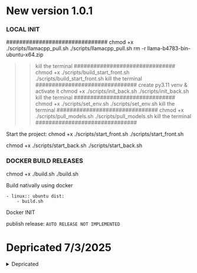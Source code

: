 # New version 1.0.1
### LOCAL INIT 

###############################
chmod +x ./scripts/llamacpp_pull.sh
./scripts/llamacpp_pull.sh
rm -r llama-b4783-bin-ubuntu-x64.zip
>> kill the terminal 
###############################
chmod +x ./scripts/build_start_front.sh
./scripts/build_start_front.sh
>> kill the terminal 
###############################
>> create py3.11 venv & activate it
chmod +x ./scripts/init_back.sh
./scripts/init_back.sh
>> kill the terminal 
###############################
chmod +x ./scripts/set_env.sh
./scripts/set_env.sh
>> kill the terminal 
###############################
chmod +x ./scripts/pull_models.sh
./scripts/pull_models.sh
>> kill the terminal 
###############################

Start the project: 
chmod +x ./scripts/start_front.sh
./scripts/start_front.sh

chmod +x ./scripts/start_back.sh
./scripts/start_back.sh


### DOCKER BUILD RELEASES 
chmod +x ./build.sh
./build.sh



Build nativally using docker 

    - linux:: ubuntu dist: 
        - build.sh
        
Docker INIT 

publish release: ```AUTO RELEASE NOT IMPLEMENTED ```

# Depricated 7/3/2025
<details>
<summary>Depricated</summary>
project name has been changed to Hermes instead of doc-miner 
NOTE: Hermes is not the final agreed name for the project 

# scibds-python-doc-miner
![GitHub repo size]()
![GitHub last commit](?color=red)


Doc miner is an flexible, user-friendly self-hosted LLM project maintained by NY ds team under supervision of Angel Rojo, and dev (amenallah salem & Gilberto Garcia) built on top of open source offline projects (llama.cpp, openweb-ui, GGML, ...). Due to restriction reasons we do not support any LLM runners like VLLM, Ollama, but provide OpenAI-compatible APIs, and support any approved solution from santander bank.
Above we are providing in depth documentation for the project. 

NOTE: A full complete setup will require assistance from the dev team 
## Setup

### Project installation from source  

``` chmod +x scripts/on_start.sh && ./scripts/on_start.sh ```

<details>
<summary>Installing and verifying dependencies</summary>

```bash
# This is a python script to install and verify dependencies
python :/_scripts/_llama.cpp_server_setup.py

```
</details>

### Installation pip

1. **Support is only for Python>=3.11** 
   with ```pip install doc-miner ``` The app should run on http://localhost:8080

2. **Running server through OWUI**:
After installation, you can start the chat ui using: ```doc-miner run ```

### Models registery (aproval needed :: @inProgress)
The list is not final and can be changed in the future, 
Here are some example models that can be downloaded:

<details>
<summary>Models</summary>


| Model              | Parameters | Size  | Download                       |
| ------------------ | ---------- | ----- | ------------------------------ |
| Llama 3.2          | 3B         | 2.0GB | `./pull_model.sh  llama3.2`          |
| Llama 3.2          | 1B         | 1.3GB | `./pull_model.sh  llama3.2:1b`       |
| Llama 3.1          | 8B         | 4.7GB | `./pull_model.sh  llama3.1`          |
| Llama 3.1          | 70B        | 40GB  | `./pull_model.sh  llama3.1:70b`      |
| Llama 3.1          | 405B       | 231GB | `./pull_model.sh  llama3.1:405b`     |
| Phi 3 Mini         | 3.8B       | 2.3GB | `./pull_model.sh  phi3`              |
| Phi 3 Medium       | 14B        | 7.9GB | `./pull_model.sh  phi3:medium`       |
| Gemma 2            | 2B         | 1.6GB | `./pull_model.sh  gemma2:2b`         |
| Gemma 2            | 9B         | 5.5GB | `./pull_model.sh  gemma2`            |
| Gemma 2            | 27B        | 16GB  | `./pull_model.sh  gemma2:27b`        |
| Mistral            | 7B         | 4.1GB | `./pull_model.sh  mistral`           |
| Moondream 2        | 1.4B       | 829MB | `./pull_model.sh  moondream`         |
| Neural Chat        | 7B         | 4.1GB | `./pull_model.sh  neural-chat`       |
| Starling           | 7B         | 4.1GB | `./pull_model.sh  starling-lm`       |
| Code Llama         | 7B         | 3.8GB | `./pull_model.sh  codellama`         |
| Llama 2 Uncensored | 7B         | 3.8GB | `./pull_model.sh  llama2-uncensored` |
| LLaVA              | 7B         | 4.5GB | `./pull_model.sh  llava`             |
| Solar              | 10.7B      | 6.1GB | `./pull_model.sh  solar`             |

</details>




> [!NOTE]
> You should have at least 8 GB of RAM available to run the 7B models, 16 GB to run the 13B models, and 32 GB to run the 33B models.

> [!NOTE]  
> We have created some dockerfiles to support running the project on a dockerized env but we do not have approval for using docker

> [!NOTE]  
> The Default Configuration is set on ```docs```

> [!NOTE] 
> A set of tutorials for quickstart has been created [here](_Notebooks) 

### Additional 
- Errors and integration problems can be discussed [here](docs/troubleshooting.md) 

- A tutorial on the [classic chatbot](_ui/backend/_additional/README.md) 

- Agentic chat with Databases and csv files can be found [here](staging/RUN.md) 

### Release build


### Other Install tips

```python -m venv venv_llm_v4 && source venv_llm_v4/bin/activate```

For running in linux, check your ```nvcc --version ```


and ```nvidia-smi``` --> CUDA Version: 12.4

the following cmds for win machines use ```set ``` && ```set LLAMA_CPP_LIB= C:/ProgramData/anaconda3/lib/site-packages/llama_cpp/lib/llama.dll```

### Hardware support

- <details open>
    <summary>Base dependencies </summary>

    ```bash
    pip install -r ./requirements-serve-cpu.txt  -i http://nexus.alm.europe.cloudcenter.corp/repository/pypi-public/simple --trusted-host nexus.alm.europe.cloudcenter.corp/python
    # 
    ```

    </details>
- <details open>
    <summary>CPU support </summary>

    ```bash
    pip install -r ./requirements-serve-gpu.txt  -i http://nexus.alm.europe.cloudcenter.corp/repository/pypi-public/simple --trusted-host nexus.alm.europe.cloudcenter.corp/python

    # 
    ```

    </details>
- <details open>
    <summary>GPU support </summary>

    ```bash
    pip install -r ./requirements-base.txt  -i http://nexus.alm.europe.cloudcenter.corp/repository/pypi-public/simple --trusted-host nexus.alm.europe.cloudcenter.corp/python

    # 
    ```

    </details>


If anything went wrong due to proxy config or anyother issue please run the following installations manually through pip/conda/nexus direct install... 


```bash  

$ pip install chroma-hnswlib / ON_WIN64 ISSUE conda install -c conda-forge chroma-hnswlib -v
$ pip install -r ./requirements-base.txt
$ pip install -r ./requirements-serve-cpu.txt / pip install -r ./requirements-serve-gpu.txt / 

> **ON_WIN64 ISSUE** 
$ conda install -r ./requirements-serve-cpu.txt -v / $ conda install -r ./requirements-serve-gpu.txt -v
$ pip install --upgrade cmake pip scikit-build 

> **ON_WIN64 ISSUE** 
$ conda install conda-forge::scikit-build -v
```
Buinding installations and tests

```bash
export FORCE_CMAKE=1 
export GGML_CUDA=1  
export CUDA_HOME=/usr/bin/nvcc
export CMAKE_ARGS="-DLLAMA_CUDA=on"

GGML_CUDA=1 FORCE_CMAKE=1 CUDA_HOME=/usr/bin/nvcc CMAKE_ARGS=-DLLAMA_CUDA=on pip install --force-reinstall llama-cpp-python==0.3.1 --no-cache-dir --extra-index-url https://abetlen.github.io/llama-cpp-python/whl/124

export LLAMA_CPP_LIB=./venv_llm_v4/lib/python3.10/site-packages/llama_cpp/lib/libllama.so


# test: 
export FORCE_CMAKE=1 
export GGML_CUDA=1  
export CUDA_HOME=/usr/bin/nvcc
export LLAMA_CPP_LIB=./venv_llm_v4/lib/python3.10/site-packages/llama_cpp/lib/libllama.so

python -c 'from llama_cpp import Llama; Llama(model_path="./DeepSeek-R1-Distill-Llama-8B-Q8_0.gguf", n_gpu_layers=128, n_threads=6, n_ctx=3584, n_batch=521, verbose=True)'

```



To run on CPU only: ```pip install -r requirements-dev.txt``` , To run on GPU ```pip install -r requirements.txt ```

```pip install -e .```

### Builds
builds are to be donne in ```./builds```.  

- <details open>
    <summary>llama.cpp </summary>
    llama.cpp builds and modifications on the original o.source are managed by the DS.ny team and provided on the releaseds section in github 
    https://github.com/santander-group-scib-gln/cib-scibds-scbdpydocminer/releases
    <details>
    <summary>builds tags:  </summary>

    WIN: llama-bXXXX-bin-win-avx-x64, 

    LINUX: llama-bXXXX-bin-ubuntu-x64
    </details>

    Release commands 

    ```bash
    # cmds : win & linux: For future modifications check https://github.com/ggml-org/llama.cpp/tree/master/.github/workflows
    

    make clean && LLAMA_CUBLAS=1 make -j 
    export CUDA_DOCKER_ARCH=compute_75 
    make clean && GGML_CUDA=1 make -j
    ```
    Test llama.cpp release : 

    ```bash 
    cd ./builds/llama.cpp/ 
    ```
    ```bash 
    # server
    llama-server -m ../../_models/weights/gguf/qwen2-0_5b-instruct-q8_0.gguf --port 8080
    # llama-cli/ completion -prompt
    llama-cli -m ../../_models/weights/gguf/qwen2-0_5b-instruct-q8_0.gguf -p "hello " -n -1
    #llama-cli -conversation
    llama-cli -m ../../_models/weights/gguf/qwen2-0_5b-instruct-q8_0.gguf -p "hello " -n -1 -cnv
    ```
    ```bash 
    # production setup
    # offical doc for llama.cpp provider https://github.com/ggerganov/llama.cpp/blob/master/examples/server/README.md 
    #
    ./llama-server -m models/Llama-3.2-1B-Instruct-Q2_K.gguf --gpu-layers -1 --port 10000
    ./llama-server -m models/DeepSeek-R1-Distill-Llama-8B-Q8_0.gguf --gpu-layers -1 --port 10001


    ```
    </details>





- <details>
    <summary>_ui frontend </summary>


    documentation for integrating llama.cpp model into the ui 
    https://docs.openwebui.com/tutorials/integrations/deepseekr1-dynamic

    playground using python Pypi
    ```bash 
    pip install open-webui
    open-webui serve
    ```
    ```bash 
    # Additional topics and UI from source
    git clone https://github.com/open-webui/open-webui.git
    https://docs.openwebui.com/getting-started/advanced-topics/development/
    ```
    ```cd open-webui/```

    ```code .``` 
    ```bash 
        installation version

        {"node":">=18.13.0 <=22.x.x","npm":">=6.0.0"}
    ```

    Node version 

    ```https://stackoverflow.com/questions/76318653/how-can-i-install-node-js-version-18-on-ubuntu-22-04```


    the stable version that worked for me is 

    nvm install 22.13.1
    nvm use 22

    ```npm --version ```
    10.9.2

    ```node -v```
    v22.13.1


    ```Rmarq: stable hash e9d6ada25cd6ce84be067ba794af4c9d7116edc7```

    > Build react app 
    cp -RPp .env.example .env
    npm i
    npm run build

    if faced the following error -- do the following 


    ```bash 
    The error you're encountering (ENOSPC: System limit for number of file watchers reached) is a common issue on Linux, particularly when working with file watchers in development environments like Vite. It occurs because the number of files being watched exceeds the system's limit for file watchers.

    To resolve it, you can increase the file watcher limit:

        Check the current limit: You can check the current limit with this command:

    cat /proc/sys/fs/inotify/max_user_watches

    Increase the limit: To temporarily increase the limit, run:

    sudo sysctl fs.inotify.max_user_watches=524288

    Make the change permanent: To ensure the change persists after a reboot, add the following line to your /etc/sysctl.conf file:

    fs.inotify.max_user_watches=524288

    Then apply the changes with:

    sudo sysctl -p

    ```
    > Serving Frontend with the Backend

    ```

    source open-webui/backend/venv/bin/activate
    cd ./backend
    pip install -r requirements.txt -U
    bash start.sh

    ```
    > locate open-webui main installation dir 
    ```
    1- settings 
    2- admin settings 
    3- connection 
    4- openai connection http://127.0.0.1:10000/v1 API key None 
    ```


    > set up models
    
    for documents the default is: sentence-transformers/all-MiniLM-L6-v2
    > stable run and tests 
    ```bash 
    cd ./llama-b4604-bin-ubuntu-x64/build/bin
    ./llama-server -m models/DeepSeek-R1-Distill-Llama-8B-Q8_0.gguf --gpu-layers -1 --port 10001
    ./llama-server -m models/Llama-3.2-1B-Instruct-Q2_K.gguf --gpu-layers -1 --port 10000
    cd ../../..
    npm run dev
    cd backend
    source venv/bin/activate
    bash start.sh
    cd .. 
    ```
    
    >updates are followed by 

    ```bash 
    git pull origin branch 
    git commit -am " "
    git push -u origin_amen develop
    ```

    >prevent discussing new version : https://github.com/open-webui/open-webui/discussions/5759


    > Windows setup: 
    ```bash 
    conda activate llm_v3
    cd ./release/llama-b4663-bin-win-avx-x64

    ./llama-server -m ../../_models/weights/gguf/qwen2-0_5b-instruct-q8_0.gguf --gpu-layers -1 --port 10000
    ./llama-server -m ../../_models/weights/gguf/llama3.2-1b.gguf --gpu-layers -1 --port 10000
    ```

    >new terminal 

    ```bash 
    cd ../..
    cd _ui
    npm i 
    npm run build
    ```


    </details >

















### original_fk 

### Test llama.cpp builds (TO REVIEW)

custom built-in chat with doc files built on top of -llama.cpp && langchain 

```bash
python ./__main__.py --model_path ./_models/weights/llama3.2-1b.gguf --doc_dir ./tests/test_generation.txt --emb_model_path ./_models/weights/hf_c_emb_path/mxbai-embed-large-v1-f16.gguf  --use_gpu

```



### Configure api (dev in progress:: Not stable)

```python manage.py makemigrations ```

```python manage.py migrate ```

```python manage.py createsuperuser ```


```yaml 
Username: admin
Email address: amenallah.salem@servexternos.gruposantander.com
Password: adminadmin

```


Get or create base models

```python manage.py set_base_models```

Get or create base models admin_users

```python manage.py add_admin_users```


For users apis please refer to [Users](users/api_users.md)




### Stable functionalities 
- Chat built on top of ```Streamlit``` interface with your pdf documents using advanced RAG Architecture
- List of supported Models ```Llama3.x```, ```Mistral.x```. 
- Fast and efficient retrieval using vector databases
- APIs for interaction with Llm models 
- CLI/Library based functionalities for training, testing and information extraction jobs from PDFs 



### Run chat interface (pretrained-models chat, docs, csv, predefined jobs)
```streamlit run --server.port 8501 mutli_models_chatbot.py```

### Install cli 

to install the command line interface ```cd ./_cli ```

RUN either : ```pip install -e . ```or make the ```install.sh ``` excutable and run it. 



For GPU inference 

```miner-serve-llm --model_path "mistral" --use_gpu ```

```miner-serve-llm --model_path "mistral" ```

For interactive debug use 

```python ./src/__main__.py --model_path "mistral" --use_gpu ```

### Install doc_miner library  
```cd scibds_doc_miner_library``` & ```pip install -e . ```


## Finetune on custom dataset 

see the finetuning Notebook on _Notebooks file.  ```_Notebooks/finetune.ipynb ```

## Contribution

use theis debuggers config to get started,
 
```json
{
    "version": "0.2.0",
    "configurations": [
        {
            "name": "Python:Streamlit",
            "type": "debugpy",
            "request": "launch",
            "module": "streamlit",
            "args": [
                "run",
                "${file}",
                "--server.port",
                "2000"
            ]
        }
    ]
}
```

use set pj_debug=True to see the full debug msgs in the chat 


## demo cmommands 
run native cpp chat 

./_models/weights/releases/llama-b4067-bin-win-avx-x64/llama-server.exe -m _models/weights/gguf/llama3.1-8b.gguf --port 8080

old v 

./_models/weights/releases/llama-b3985-bin-win-avx-x64/llama-server.exe -m _models/weights/gguf/llama3.1-8b.gguf --port 8080


# _server.urls
```json
admin/
api/
_models/
^media/(?P<path>.*)$
```


# Third party tools 

Crew ai 
langchain LLamacpp sql 

</details>
